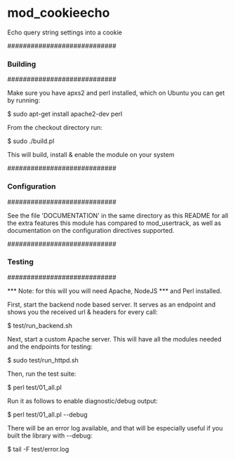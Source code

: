 mod_cookieecho
==============

Echo query string settings into a cookie

############################
### Building
############################

Make sure you have apxs2 and perl installed, which on Ubuntu
you can get by running:

  $ sudo apt-get install apache2-dev perl

From the checkout directory run:

  $ sudo ./build.pl

This will build, install & enable the module on your system

############################
### Configuration
############################

See the file 'DOCUMENTATION' in the same directory as this
README for all the extra features this module has compared to
mod_usertrack, as well as documentation on the configuration
directives supported.

############################
### Testing
############################

*** Note: for this will you will need Apache, NodeJS
*** and Perl installed.

First, start the backend node based server. It serves
as an endpoint and shows you the received url & headers
for every call:

  $ test/run_backend.sh

Next, start a custom Apache server. This will have all
the modules needed and the endpoints for testing:

  $ sudo test/run_httpd.sh

Then, run the test suite:

  $ perl test/01_all.pl

Run it as follows to enable diagnostic/debug output:

  $ perl test/01_all.pl --debug

There will be an error log available, and that will be
especially useful if you built the library with --debug:

  $ tail -F test/error.log



